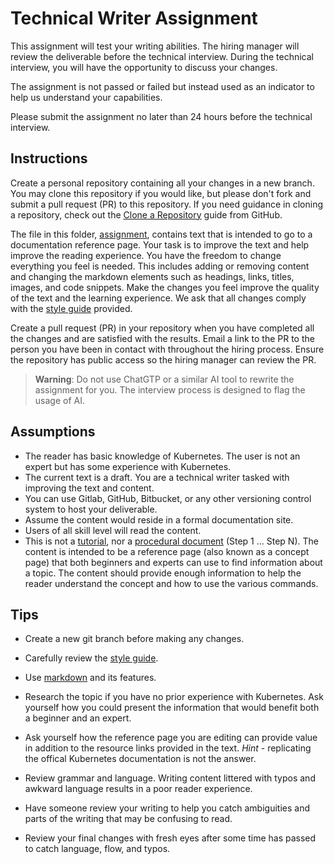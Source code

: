 # Technical Writer Assignment

This assignment will test your writing abilities. The hiring manager will review the deliverable before the technical interview. During the technical interview, you will have the opportunity to discuss your changes.

The assignment is not passed or failed but instead used as an indicator to help us understand your capabilities. 

Please submit the assignment no later than 24 hours before the technical interview.

## Instructions

Create a personal repository containing all your changes in a new branch. You may clone this repository if you would like, but please don't fork and submit a pull request (PR) to this repository. If you need guidance in cloning a repository, check out the [Clone a Repository](https://docs.github.com/en/repositories/creating-and-managing-repositories/cloning-a-repository) guide from GitHub.

The file in this folder, [assignment](assignment.md), contains text that is intended to go to a documentation reference page. Your task is to improve the text and help improve the reading experience. You have the freedom to change everything you feel is needed. This includes adding or removing content and changing the markdown elements such as headings, links, titles, images, and code snippets. Make the changes you feel improve the quality of the text and the learning experience. We ask that all changes comply with the [style guide](/style_guide.md) provided.

Create a pull request (PR) in your repository when you have completed all the changes and are satisfied with the results. Email a link to the PR to the person you have been in contact with throughout the hiring process. Ensure the repository has public access so the hiring manager can review the PR. 

>**Warning**: Do not use ChatGTP or a similar AI tool to rewrite the assignment for you. The interview process is designed to flag the usage of AI.


## Assumptions
- The reader has basic knowledge of Kubernetes. The user is not an expert but has some experience with Kubernetes.
- The current text is a draft. You are a technical writer tasked with improving the text and content.
- You can use Gitlab, GitHub, Bitbucket, or any other versioning control system to host your deliverable.
- Assume the content would reside in a formal documentation site.
- Users of all skill level will read the content.
- This is not a [tutorial](https://docs.spectrocloud.com/clusters/public-cloud/deploy-k8s-cluster), nor a [procedural document](https://docs.spectrocloud.com/clusters/cluster-management/remove-clusters) (Step 1 ... Step N). The content is intended to be a reference page (also known as a concept page) that both beginners and experts can use to find information about a topic. The content should provide enough information to help the reader understand the concept and how to use the various commands.

## Tips

- Create a new git branch before making any changes.

- Carefully review the [style guide](../style_guide.md).

- Use [markdown](https://www.markdownguide.org/) and its features.

- Research the topic if you have no prior experience with Kubernetes. Ask yourself how you could present the information that would benefit both a beginner and an expert.

- Ask yourself how the reference page you are editing can provide value in addition to the resource links provided in the text. *Hint* - replicating the offical Kubernetes documentation is not the answer.

- Review grammar and language. Writing content littered with typos and awkward language results in a poor reader experience.

- Have someone review your writing to help you catch ambiguities and parts of the writing that may be confusing to read. 

- Review your final changes with fresh eyes after some time has passed to catch language, flow, and typos.
